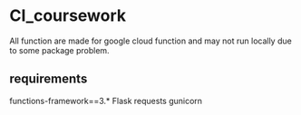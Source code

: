 # CI_coursework

All function are made for google cloud function and may not run locally due to some package problem.


## requirements


functions-framework==3.*
Flask
requests
gunicorn
